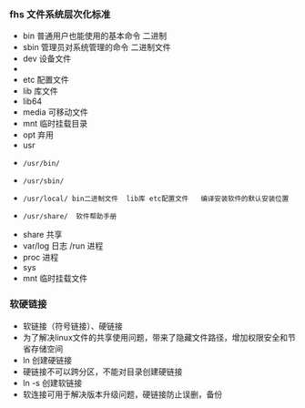 ### fhs   文件系统层次化标准
* bin 普通用户也能使用的基本命令 二进制
* sbin 管理员对系统管理的命令 二进制文件
* dev 设备文件
* 
* etc 配置文件
* lib 库文件
* lib64
* media 可移动文件
* mnt 临时挂载目录
* opt 弃用
* usr 
*     /usr/bin/
*     /usr/sbin/
*     /usr/local/ bin二进制文件  lib库 etc配置文件   编译安装软件的默认安装位置
*     /usr/share/  软件帮助手册
* share 共享
* var/log  日志 /run 进程
* proc 进程
* sys
* mnt   临时挂载文件


### 软硬链接
* 软链接（符号链接）、硬链接
* 为了解决linux文件的共享使用问题，带来了隐藏文件路径，增加权限安全和节省存储空间
* ln  创建硬链接
* 硬链接不可以跨分区，不能对目录创建硬链接
* ln -s  创建软链接
* 软连接可用于解决版本升级问题，硬链接防止误删，备份